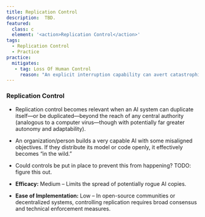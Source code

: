 ```yaml
---
title: Replication Control
description:  TBD.
featured: 
  class: c
  element: '<action>Replication Control</action>'
tags: 
  - Replication Control
  - Practice
practice:
  mitigates:
   - tag: Loss Of Human Control
     reason: "An explicit interruption capability can avert catastrophic errors or runaway behaviours"
---
```






### Replication Control

- Replication control becomes relevant when an AI system can duplicate itself—or be duplicated—beyond the reach of any central authority (analogous to a computer virus—though with potentially far greater autonomy and adaptability).  
- An organization/person builds a very capable AI with some misaligned objectives. If they distribute its model or code openly, it effectively becomes “in the wild.”
- Could controls be put in place to prevent this from happening? TODO: figure this out.

- **Efficacy:** Medium – Limits the spread of potentially rogue AI copies.  
- **Ease of Implementation:** Low – In open-source communities or decentralized systems, controlling replication requires broad consensus and technical enforcement measures.
